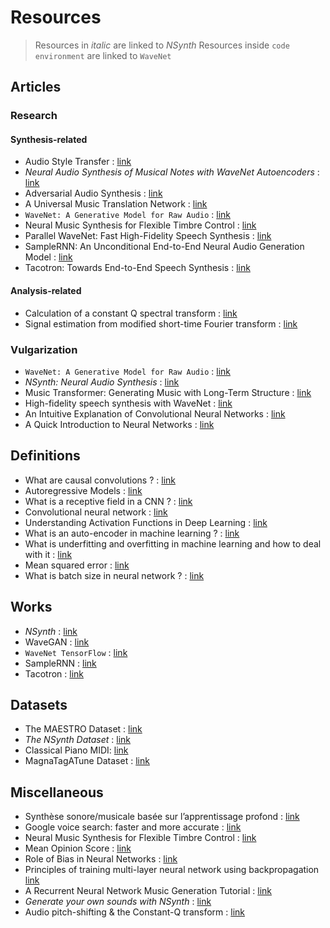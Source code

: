 # Resources

> Resources in _italic_ are linked to _NSynth_
> Resources inside `code environment` are linked to `WaveNet`

## Articles

### Research

#### Synthesis-related

- Audio Style Transfer : [link](https://www.researchgate.net/publication/320754682 "Audio Style Transfer")
- _Neural Audio Synthesis of Musical Notes with WaveNet Autoencoders_ : [link](https://arxiv.org/abs/1704.01279 "Neural Audio Synthesis")
- Adversarial Audio Synthesis : [link](https://arxiv.org/abs/1802.04208 "Adversarial Audio Synthesis")
- A Universal Music Translation Network : [link](https://arxiv.org/abs/1805.07848 "Music Translation Network")
- `WaveNet: A Generative Model for Raw Audio` : [link](https://arxiv.org/abs/1609.03499 "WaveNet")
- Neural Music Synthesis for Flexible Timbre Control : [link](https://arxiv.org/abs/1811.00223 "Neural Music Synthesis")
- Parallel WaveNet: Fast High-Fidelity Speech Synthesis : [link](https://arxiv.org/abs/1711.10433 "Parallel WaveNet")
- SampleRNN: An Unconditional End-to-End Neural Audio Generation Model : [link](https://arxiv.org/abs/1612.07837 "SampleRNN")
- Tacotron: Towards End-to-End Speech Synthesis : [link](https://arxiv.org/abs/1703.10135 "Tacotron")

#### Analysis-related

- Calculation of a constant Q spectral transform : [link](https://asa.scitation.org/doi/10.1121/1.400476 "CQT")
- Signal estimation from modified short-time Fourier transform : [link](https://ieeexplore.ieee.org/document/1164317 "Modified short-time Fourier transform")
<!--
- Unsupervised speech representation learning using WaveNet autoencoders : [link](https://arxiv.org/pdf/1901.08810v1.pdf "Unsupervised speech representation learning")
-->

### Vulgarization

- `WaveNet: A Generative Model for Raw Audio` : [link](https://deepmind.com/blog/wavenet-generative-model-raw-audio/ "WaveNet")
- _NSynth: Neural Audio Synthesis_ : [link](https://magenta.tensorflow.org/nsynth "NSynth")
- Music Transformer: Generating Music with Long-Term Structure : [link](https://magenta.tensorflow.org/music-transformer "Music Transformer")
- High-fidelity speech synthesis with WaveNet : [link](https://deepmind.com/blog/high-fidelity-speech-synthesis-wavenet/ "High-fidelity speech synthesis")
- An Intuitive Explanation of Convolutional Neural Networks : [link](https://ujjwalkarn.me/2016/08/11/intuitive-explanation-convnets/ "Convolutional Neural Network")
- A Quick Introduction to Neural Networks : [link](https://ujjwalkarn.me/2016/08/09/quick-intro-neural-networks/ "Neural Network")


## Definitions

- What are causal convolutions ? : [link](https://www.quora.com/What-are-causal-convolutions "Causal Convolutions")
- Autoregressive Models : [link](https://deepgenerativemodels.github.io/notes/autoregressive/ "Autoregressive Models")
- What is a receptive field in a CNN ? : [link](https://www.quora.com/What-is-a-receptive-field-in-a-convolutional-neural-network "Receptive Field")
- Convolutional neural network : [link](https://en.wikipedia.org/wiki/Convolutional_neural_network "CNN")
- Understanding Activation Functions in Deep Learning : [link](https://www.learnopencv.com/understanding-activation-functions-in-deep-learning/ "Activation functions")
- What is an auto-encoder in machine learning ? : [link](https://www.quora.com/What-is-an-auto-encoder-in-machine-learning "Autoencoder")
- What is underfitting and overfitting in machine learning and how to deal with it : [link](https://medium.com/greyatom/what-is-underfitting-and-overfitting-in-machine-learning-and-how-to-deal-with-it-6803a989c76 "Underfitting/Overfitting")
- Mean squared error : [link](https://en.wikipedia.org/wiki/Mean_squared_error "MSE")
- What is batch size in neural network ? : [link](https://stats.stackexchange.com/questions/153531/what-is-batch-size-in-neural-network "Batch size")


## Works

- _NSynth_ : [link](https://github.com/tensorflow/magenta/tree/master/magenta/models/nsynth "NSynth")
- WaveGAN : [link](https://github.com/chrisdonahue/wavegan "WaveGan")
- `WaveNet TensorFlow` : [link](https://github.com/ibab/tensorflow-wavenet "WaveNet")
- SampleRNN : [link](https://github.com/soroushmehr/sampleRNN_ICLR2017 "SampleRNN")
- Tacotron : [link](https://github.com/keithito/tacotron "Tacotron")


## Datasets

- The MAESTRO Dataset : [link](https://magenta.tensorflow.org/datasets/maestro "MAESTRO")
- _The NSynth Dataset_ : [link](https://magenta.tensorflow.org/datasets/nsynth "NSynth")
- Classical Piano MIDI: [link](http://www.piano-midi.de/ "Piano MIDI")
- MagnaTagATune Dataset : [link](http://mirg.city.ac.uk/codeapps/the-magnatagatune-dataset "MagnaTagATune")


## Miscellaneous

- Synthèse sonore/musicale basée sur l’apprentissage profond : [link](http://dept-info.labri.fr/~hanna/Stages/rapport-de-stage.pdf "Synthèse sonore par apprentissage profond")
- Google voice search: faster and more accurate : [link](https://ai.googleblog.com/2015/09/google-voice-search-faster-and-more.html "Google Voice Search")
- Neural Music Synthesis for Flexible Timbre Control : [link](https://neural-music-synthesis.github.io/ "Neural Music Synthesis")
- Mean Opinion Score : [link](https://en.wikipedia.org/wiki/Mean_opinion_score "Mean Opinion Score")
- Role of Bias in Neural Networks : [link](https://stackoverflow.com/questions/2480650/role-of-bias-in-neural-networks "Bias")
- Principles of training multi-layer neural network using backpropagation [link](http://home.agh.edu.pl/~vlsi/AI/backp_t_en/backprop.html "Backpropagation")
- A Recurrent Neural Network Music Generation Tutorial : [link](https://magenta.tensorflow.org/2016/06/10/recurrent-neural-network-generation-tutorial "RNN")
- _Generate your own sounds with NSynth_ : [link](https://magenta.tensorflow.org/nsynth-fastgen "NSynth")
- Audio pitch-shifting & the Constant-Q transform : [link](https://www.edn.com/electronics-blogs/sound-bites/4421452/Audio-pitch-shifting---the-constant-Q-transform "Constant-Q transform")